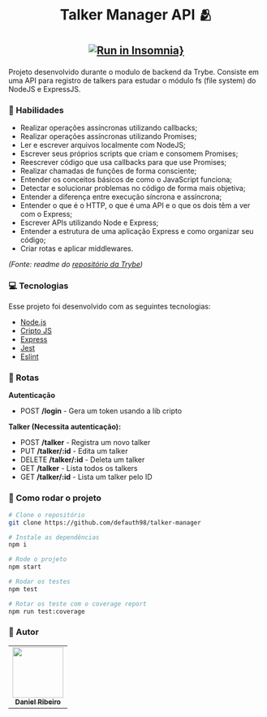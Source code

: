 <h1 align="center">Talker Manager API 🫂 </h1>
<h2 align="center">

[![Run in Insomnia}](https://insomnia.rest/images/run.svg)](https://insomnia.rest/run/?label=Talker%20Manager&uri=https%3A%2F%2Fgithub.com%2Fdefauth98%2Ftalker-manager%2Fblob%2Fmain%2FInsomnia_2021-11-06.json)

</h2>

Projeto desenvolvido durante o modulo de backend da Trybe. Consiste em uma API para registro de talkers para estudar o módulo fs (file system) do NodeJS e ExpressJS.

### 🌟 Habilidades

- Realizar operações assíncronas utilizando callbacks;
- Realizar operações assíncronas utilizando Promises;
- Ler e escrever arquivos localmente com NodeJS;
- Escrever seus próprios scripts que criam e consomem Promises;
- Reescrever código que usa callbacks para que use Promises;
- Realizar chamadas de funções de forma consciente;
- Entender os conceitos básicos de como o JavaScript funciona;
- Detectar e solucionar problemas no código de forma mais objetiva;
- Entender a diferença entre execução síncrona e assíncrona;
- Entender o que é o HTTP, o que é uma API e o que os dois têm a ver com o Express;
- Escrever APIs utilizando Node e Express;
- Entender a estrutura de uma aplicação Express e como organizar seu código;
- Criar rotas e aplicar middlewares.

_(Fonte: readme do [repositório da Trybe](https://github.com/tryber/sd-010-a-project-talker-manager#habilidades))_

### :computer: Tecnologias

Esse projeto foi desenvolvido com as seguintes tecnologias:

- [Node.js][nodejs]
- [Cripto JS][cripto]
- [Express][express]
- [Jest][jest]
- [Eslint][eslint]

[nodejs]: https://nodejs.org/
[cripto]: https://www.npmjs.com/package/crypto-js
[express]: https://expressjs.com/pt-br/
[jest]: https://jestjs.io/pt-BR/
[eslint]: https://eslint.org/

### :station: Rotas

**Autenticação**

- POST **/login** - Gera um token usando a lib cripto

**Talker (Necessita autenticação):**

- POST **/talker** - Registra um novo talker
- PUT **/talker/:id** - Edita um talker
- DELETE **/talker/:id** - Deleta um talker
- GET **/talker** - Lista todos os talkers
- GET **/talker/:id** - Lista um talker pelo ID

### :rocket: Como rodar o projeto

```sh
# Clone o repositório
git clone https://github.com/defauth98/talker-manager

# Instale as dependências
npm i

# Rode o projeto
npm start

# Rodar os testes
npm test

# Rotar os teste com o coverage report
npm run test:coverage
```

### :bust_in_silhouette: Autor

<table>
  <tr>
    <td align="center">
      <a href="https://github.com/defauth98">
        <img src="https://avatars.githubusercontent.com/u/52966246?v=4" width="100px;" alt=""/>
        <br />
          <sub>
            <b>Daniel Ribeiro</b>
          </sub>
      </a>
    </td>
  </tr>
</table>
